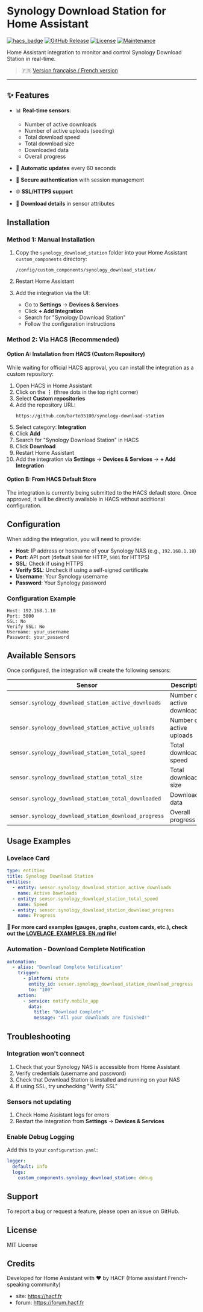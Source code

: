# Synology Download Station for Home Assistant

[![hacs_badge](https://img.shields.io/badge/HACS-Custom-orange.svg)](https://github.com/custom-components/hacs)
[![GitHub Release](https://img.shields.io/github/v/release/barto95100/synology-download-station)](https://github.com/barto95100/synology-download-station/releases)
[![License](https://img.shields.io/github/license/barto95100/synology-download-station)](LICENSE)
[![Maintenance](https://img.shields.io/badge/Maintained%3F-yes-green.svg)](https://github.com/barto95100/synology-download-station/graphs/commit-activity)

Home Assistant integration to monitor and control Synology Download Station in real-time.

> 🇫🇷 [Version française / French version](README.md)

---

## ✨ Features

- 📊 **Real-time sensors**:
  - Number of active downloads
  - Number of active uploads (seeding)
  - Total download speed
  - Total download size
  - Downloaded data
  - Overall progress

- 🔄 **Automatic updates** every 60 seconds
- 🔐 **Secure authentication** with session management
- 🌐 **SSL/HTTPS support**
- 📝 **Download details** in sensor attributes

## Installation

### Method 1: Manual Installation

1. Copy the `synology_download_station` folder into your Home Assistant `custom_components` directory:
   ```
   /config/custom_components/synology_download_station/
   ```

2. Restart Home Assistant

3. Add the integration via the UI:
   - Go to **Settings** → **Devices & Services**
   - Click **+ Add Integration**
   - Search for "Synology Download Station"
   - Follow the configuration instructions

### Method 2: Via HACS (Recommended)

#### Option A: Installation from HACS (Custom Repository)

While waiting for official HACS approval, you can install the integration as a custom repository:

1. Open HACS in Home Assistant
2. Click on the **⋮** (three dots in the top right corner)
3. Select **Custom repositories**
4. Add the repository URL:
   ```
   https://github.com/barto95100/synology-download-station
   ```
5. Select category: **Integration**
6. Click **Add**
7. Search for "Synology Download Station" in HACS
8. Click **Download**
9. Restart Home Assistant
10. Add the integration via **Settings** → **Devices & Services** → **+ Add Integration**

#### Option B: From HACS Default Store

The integration is currently being submitted to the HACS default store. Once approved, it will be directly available in HACS without additional configuration.

## Configuration

When adding the integration, you will need to provide:

- **Host**: IP address or hostname of your Synology NAS (e.g., `192.168.1.10`)
- **Port**: API port (default `5000` for HTTP, `5001` for HTTPS)
- **SSL**: Check if using HTTPS
- **Verify SSL**: Uncheck if using a self-signed certificate
- **Username**: Your Synology username
- **Password**: Your Synology password

### Configuration Example

```
Host: 192.168.1.10
Port: 5000
SSL: No
Verify SSL: No
Username: your_username
Password: your_password
```

## Available Sensors

Once configured, the integration will create the following sensors:

| Sensor | Description | Unit |
|--------|-------------|------|
| `sensor.synology_download_station_active_downloads` | Number of active downloads | - |
| `sensor.synology_download_station_active_uploads` | Number of active uploads | - |
| `sensor.synology_download_station_total_speed` | Total download speed | MB/s |
| `sensor.synology_download_station_total_size` | Total download size | GB |
| `sensor.synology_download_station_total_downloaded` | Downloaded data | GB |
| `sensor.synology_download_station_download_progress` | Overall progress | % |

## Usage Examples

### Lovelace Card

```yaml
type: entities
title: Synology Download Station
entities:
  - entity: sensor.synology_download_station_active_downloads
    name: Active Downloads
  - entity: sensor.synology_download_station_total_speed
    name: Speed
  - entity: sensor.synology_download_station_download_progress
    name: Progress
```

**📖 For more card examples (gauges, graphs, custom cards, etc.), check out the [LOVELACE_EXAMPLES_EN.md](LOVELACE_EXAMPLES_EN.md) file!**

### Automation - Download Complete Notification

```yaml
automation:
  - alias: "Download Complete Notification"
    trigger:
      - platform: state
        entity_id: sensor.synology_download_station_download_progress
        to: "100"
    action:
      - service: notify.mobile_app
        data:
          title: "Download Complete"
          message: "All your downloads are finished!"
```

## Troubleshooting

### Integration won't connect

1. Check that your Synology NAS is accessible from Home Assistant
2. Verify credentials (username and password)
3. Check that Download Station is installed and running on your NAS
4. If using SSL, try unchecking "Verify SSL"

### Sensors not updating

1. Check Home Assistant logs for errors
2. Restart the integration from **Settings** → **Devices & Services**

### Enable Debug Logging

Add this to your `configuration.yaml`:

```yaml
logger:
  default: info
  logs:
    custom_components.synology_download_station: debug
```

## Support

To report a bug or request a feature, please open an issue on GitHub.

## License

MIT License

## Credits

Developed for Home Assistant with ❤️ by HACF
(Home assistant French-speaking community)
* site: https://hacf.fr
* forum: https://forum.hacf.fr

